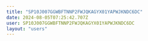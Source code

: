 ```yaml
---
title: "SP10J007GGWBFTNNP2FWJQKAGYX01YAPWJKNDC6DC"
date: 2024-08-05T07:25:42.707Z
user: SP10J007GGWBFTNNP2FWJQKAGYX01YAPWJKNDC6DC
layout: "users"
---
```

    